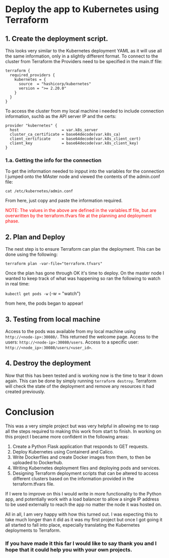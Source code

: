 # Deploy the app to Kubernetes using Terraform

## 1. Create the deployment script.

This looks very similar to the Kubernetes deployment YAML as it will use all the same information, only in a slightly different format.
To connect to the cluster from Terraform the Providers need to be specified in the main.tf file:

```
terraform {
  required_providers {
    kubernetes = {
      source  = "hashicorp/kubernetes"
      version = ">= 2.20.0"
    }
  }
}
```

To access the cluster from my local machine i needed to include connection information, suchb as the API server IP and the certs:

```
provider "kubernetes" {
  host                   = var.k8s_server
  cluster_ca_certificate = base64decode(var.k8s_ca)
  client_certificate     = base64decode(var.k8s_client_cert)
  client_key             = base64decode(var.k8s_client_key)
}
```
### 1.a. Getting the info for the connection

To get the information needed to inpput into the variables for the connection I jumped onto the MAster node and viewed the contents of the admin.conf file:

`cat /etc/kubernetes/admin.conf`

From here, just copy and paste the information required.

<span style="color:red">NOTE: The values in the above are defined in the variables.tf file, but are overwritten by the terraform.tfvars file at the planning and deployment phase.</span>

## 2. Plan and Deploy

The nest step is to ensure Terraform can plan the deployment. This can be done using the following:

`terraform plan -var-file="terraform.tfvars"`

Once the plan has gone through OK it's time to deploy. On the master node I wanted to keep track of what was happening so ran the following to watch in real time:

`kubectl get pods -w` (-w = "watch")

from here, the pods began to appear!

## 3. Testing from local machine

Access to the pods was available from my local machine using `http://<node-ip>:30080/`. This returned the welcome page.
Access to the users: `http://<node-ip>:30080/users`.
Access to a specific user: `http://<node_ip>:30080/users/<user_id>`.

## 4. Destroy the deployment

Now that this has been tested and is working now is the time to tear it down again. This can be done by simply running `terraform destroy`. Terraform will check the state of the deployment and remove any resources it had created previously.

# Conclusion

This was a very simple project but was very helpful in allowing me to rasp all the steps required to making this work from start to finish. In working on this project I became more confident in the following areas:

1. Create a Python Flask application that responds to GET requests.
2. Deploy Kubernetes using Containerd and Calico.
3. Write Dockerfiles and create Docker images from them, to then be uploaded to Dockerhub.
4. Writing Kubernetes deployment files and deploying pods and services.
5. Designing Terraform deployment scripts that can be altered to access different clusters based on the information provided in the terraform.tfvars file.

If I were to improve on this I would write in more functionality to the Python app, and potentially work with a load balancer to allow a single IP address to be used externally to reach the app no matter the node it was hosted on.

All in all, I am very happy with how this turned out. I was expecting this to take much longer than it did as it was my first project but once I got going it all started to fall into place, especially translating the Kubernetes deployments to Terraform.

### If you have made it this far I would like to say thank you and I hope that it could help you with your own projects.